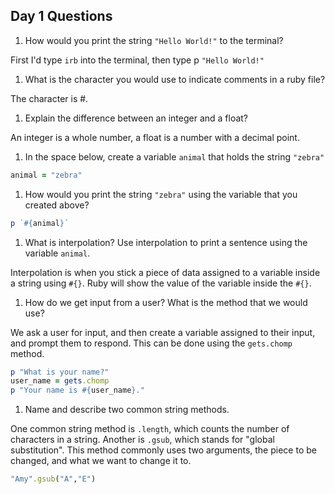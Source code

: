 ## Day 1 Questions

1. How would you print the string `"Hello World!"` to the terminal?

First I'd type `irb` into the terminal, then type p `"Hello World!"`

1. What is the character you would use to indicate comments in a ruby file?

The character is #.

1. Explain the difference between an integer and a float?

An integer is a whole number, a float is a number with a decimal point.

1. In the space below, create a variable `animal` that holds the string `"zebra"`

```ruby
animal = "zebra"
```

1. How would you print the string `"zebra"` using the variable that you created above?

```ruby
p `#{animal}`
```

1. What is interpolation? Use interpolation to print a sentence using the variable `animal`.

Interpolation is when you stick a piece of data assigned to a variable inside a string using `#{}`.
  Ruby will show the value of the variable inside the `#{}`.

1. How do we get input from a user? What is the method that we would use?

We ask a user for input, and then create a variable assigned to their input, and prompt them to respond. This can be done using the `gets.chomp` method.

```Ruby
p "What is your name?"
user_name = gets.chomp
p "Your name is #{user_name}."
```

1. Name and describe two common string methods.

One common string method is `.length`, which counts the number of characters in a string.
Another is `.gsub`, which stands for "global substitution". This method commonly uses two arguments,
the piece to be changed, and what we want to change it to.

```Ruby
"Amy".gsub("A","E")
```
